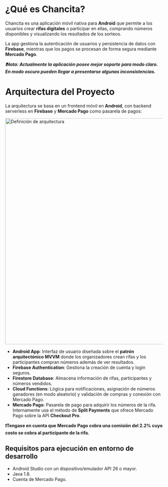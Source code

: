 # ¿Qué es Chancita?

Chancita es una aplicación móvil nativa para **Android** que permite a los usuarios crear **rifas digitales** o participar en ellas, comprando números disponibles y visualizando los resultados de los sorteos.

La app gestiona la autenticación de usuarios y persistencia de datos con **Firebase**, mientras que los pagos se procesan de forma segura mediante **Mercado Pago**.

***❗Nota: Actualmente la aplicación posee mejor soporte para modo claro. En modo oscuro pueden llegar a presentarse algunas inconsistencias.***

# Arquitectura del Proyecto

La arquitectura se basa en un frontend móvil en **Android**, con backend serverless en **Firebase** y **Mercado Pago** como pasarela de pagos:

<img width="1280" height="720" alt="Definición de arquitectura" src="https://github.com/user-attachments/assets/3a245d78-73e1-4d93-a13f-92494e288b49" />

- **Android App**: Interfaz de usuario diseñada sobre el **patrón arquitectónico MVVM** donde los organizadores crean rifas y los participantes compran números además de ver resultados.  
- **Firebase Authentication**: Gestiona la creación de cuenta y login seguros.
- **Firestore Database**: Almacena información de rifas, participantes y números vendidos.
- **Cloud Functions**: Lógica para notificaciones, asignación de números ganadores (en modo aleatorio) y validación de compras y conexión con Mercado Pago.
- **Mercado Pago**: Pasarela de pago para adquirir los números de la rifa. Internamente usa el método de **Split Payments** que ofrece Mercado Pago sobre la API **Checkout Pro**.

**❗Tengase en cuenta que Mercado Pago cobra una comisión del 2.2% cuyo costo se cobra al participante de la rifa.**

## Requisitos para ejecución en entorno de desarrollo
- Android Studio con un dispositivo/emulador API 26 o mayor.
- Java 1.8.
- Cuenta de Mercado Pago.
